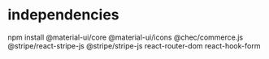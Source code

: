 # independencies

npm install @material-ui/core @material-ui/icons @chec/commerce.js @stripe/react-stripe-js @stripe/stripe-js react-router-dom react-hook-form


